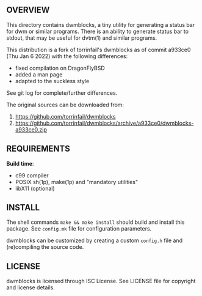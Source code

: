 OVERVIEW
--------
This directory contains dwmblocks, a tiny utility for generating a
status bar for dwm or similar programs.  There is an ability to
generate status bar to stdout, that may be useful for dvtm(1) and
similar programs.

This distribution is a fork of torrinfail's dwmblocks as of commit
a933ce0 (Thu Jan 6 2022) with the following differences:
- fixed compilation on DragonFlyBSD
- added a man page
- adapted to the suckless style

See git log for complete/further differences.

The original sources can be downloaded from:
1. https://github.com/torrinfail/dwmblocks
2. https://github.com/torrinfail/dwmblocks/archive/a933ce0/dwmblocks-a933ce0.zip


REQUIREMENTS
------------
**Build time**:
- c99 compiler
- POSIX sh(1p), make(1p) and "mandatory utilities"
- libX11 (optional)


INSTALL
-------
The shell commands `make && make install` should build and install
this package.  See `config.mk` file for configuration parameters.

dwmblocks can be customized by creating a custom `config.h` file and
(re)compiling the source code.


LICENSE
-------
dwmblocks is licensed through ISC License.
See LICENSE file for copyright and license details.
